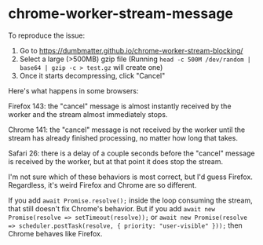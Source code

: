 # chrome-worker-stream-message

To reproduce the issue:

1. Go to https://dumbmatter.github.io/chrome-worker-stream-blocking/
2. Select a large (>500MB) gzip file
   (Running `head -c 500M /dev/random | base64 | gzip -c > test.gz` will create one)
3. Once it starts decompressing, click "Cancel"

Here's what happens in some browsers:

Firefox 143: the "cancel" message is almost instantly received by the worker and the stream almost immediately stops.

Chrome 141: the "cancel" message is not received by the worker until the stream has already finished processing, no matter how long that takes.

Safari 26: there is a delay of a couple seconds before the "cancel" message is received by the worker, but at that point it does stop the stream.

I'm not sure which of these behaviors is most correct, but I'd guess Firefox. Regardless, it's weird Firefox and Chrome are so different.

If you add `await Promise.resolve();` inside the loop consuming the stream, that still doesn't fix Chrome's behavior. But if you add `await new Promise(resolve => setTimeout(resolve));` or `await new Promise(resolve => scheduler.postTask(resolve, { priority: "user-visible" }));` then Chrome behaves like Firefox.
